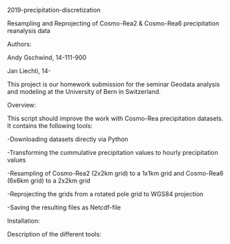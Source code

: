 2019-precipitation-discretization

Resampling and Reprojecting of Cosmo-Rea2 & Cosmo-Rea6 precipitation reanalysis data

Authors:

Andy Gschwind, 14-111-900

Jan Liechti, 14-

This project is our homework submission for the seminar Geodata analysis and modeling at the University of Bern in Switzerland. 

Overview:

This script should improve the work with Cosmo-Rea precipitation datasets. It contains the following tools:

-Downloading datasets directly via Python

-Transforming the cummulative precipitation values to hourly precipitation values

-Resampling of Cosmo-Rea2 (2x2km grid) to a 1x1km grid and Cosmo-Rea6 (6x6km grid) to a 2x2km grid

-Reprojecting the grids from a rotated pole grid to WGS84 projection

-Saving the resulting files as Netcdf-file


Installation:


Description of the different tools:
